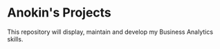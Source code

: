 # Anokin's Projects
This repository will display, maintain and develop my Business Analytics skills.